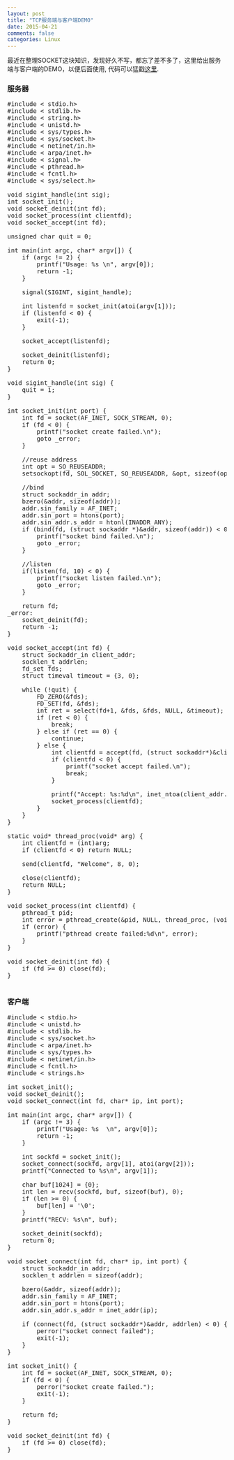 ```yaml
---
layout: post
title: "TCP服务端与客户端DEMO"
date: 2015-04-21
comments: false
categories: Linux
---
```

最近在整理SOCKET这块知识，发现好久不写，都忘了差不多了，这里给出服务端与客户端的DEMO，以便后面使用, 代码可以猛戳[这里](http://).
### 服务器
<pre>
#include < stdio.h>  
#include < stdlib.h>  
#include < string.h>  
#include < unistd.h>  
#include < sys/types.h>  
#include < sys/socket.h>  
#include < netinet/in.h>  
#include < arpa/inet.h>  
#include < signal.h>
#include < pthread.h>
#include < fcntl.h>
#include < sys/select.h>

void sigint_handle(int sig);
int socket_init();
void socket_deinit(int fd);
void socket_process(int clientfd);
void socket_accept(int fd);

unsigned char quit = 0;

int main(int argc, char* argv[]) {
    if (argc != 2) {
        printf("Usage: %s <Listen Port>\n", argv[0]);
        return -1;
    }

    signal(SIGINT, sigint_handle);

    int listenfd = socket_init(atoi(argv[1]));
    if (listenfd < 0) {
        exit(-1);
    }

    socket_accept(listenfd);

    socket_deinit(listenfd);
    return 0;
}

void sigint_handle(int sig) {
    quit = 1;
}

int socket_init(int port) {
    int fd = socket(AF_INET, SOCK_STREAM, 0);
    if (fd < 0) {
        printf("socket create failed.\n");
        goto _error;
    }

    //reuse address
    int opt = SO_REUSEADDR;
    setsockopt(fd, SOL_SOCKET, SO_REUSEADDR, &opt, sizeof(opt)); 

    //bind
    struct sockaddr_in addr;  
    bzero(&addr, sizeof(addr));
    addr.sin_family = AF_INET;
    addr.sin_port = htons(port);
    addr.sin_addr.s_addr = htonl(INADDR_ANY);
    if (bind(fd, (struct sockaddr *)&addr, sizeof(addr)) < 0) {
        printf("socket bind failed.\n");
        goto _error;
    }

    //listen
    if(listen(fd, 10) < 0) {
        printf("socket listen failed.\n");
        goto _error;
    }  

    return fd;
_error:
    socket_deinit(fd);
    return -1;
}

void socket_accept(int fd) {
    struct sockaddr_in client_addr;
    socklen_t addrlen;
    fd_set fds;
    struct timeval timeout = {3, 0};

    while (!quit) {
        FD_ZERO(&fds);
        FD_SET(fd, &fds);
        int ret = select(fd+1, &fds, &fds, NULL, &timeout);
        if (ret < 0) {
            break;
        } else if (ret == 0) {
            continue;
        } else {
            int clientfd = accept(fd, (struct sockaddr*)&client_addr, &addrlen);
            if (clientfd < 0) {
                printf("socket accept failed.\n");
                break;
            }

            printf("Accept: %s:%d\n", inet_ntoa(client_addr.sin_addr), htons(client_addr.sin_port));
            socket_process(clientfd);
        }
    }
}

static void* thread_proc(void* arg) {
    int clientfd = (int)arg;
    if (clientfd < 0) return NULL;

    send(clientfd, "Welcome", 8, 0);

    close(clientfd);
    return NULL;
}

void socket_process(int clientfd) {
    pthread_t pid;
    int error = pthread_create(&pid, NULL, thread_proc, (void*)clientfd);
    if (error) {
        printf("pthread create failed:%d\n", error);
    }
}

void socket_deinit(int fd) {
    if (fd >= 0) close(fd);
}

</pre>

### 客户端
<pre>
#include < stdio.h>
#include < unistd.h>
#include < stdlib.h>
#include < sys/socket.h>
#include < arpa/inet.h>
#include < sys/types.h>
#include < netinet/in.h>  
#include < fcntl.h>
#include < strings.h>

int socket_init();
void socket_deinit();
void socket_connect(int fd, char* ip, int port);

int main(int argc, char* argv[]) {
    if (argc != 3) {
        printf("Usage: %s <Server IP> <Server Port>\n", argv[0]);
        return -1;
    }

    int sockfd = socket_init();
    socket_connect(sockfd, argv[1], atoi(argv[2]));
    printf("Connected to %s\n", argv[1]);

    char buf[1024] = {0};
    int len = recv(sockfd, buf, sizeof(buf), 0);
    if (len >= 0) {
        buf[len] = '\0';
    }
    printf("RECV: %s\n", buf);

    socket_deinit(sockfd);
    return 0;
}

void socket_connect(int fd, char* ip, int port) {
    struct sockaddr_in addr;
    socklen_t addrlen = sizeof(addr);

    bzero(&addr, sizeof(addr));
    addr.sin_family = AF_INET;
    addr.sin_port = htons(port);
    addr.sin_addr.s_addr = inet_addr(ip);

    if (connect(fd, (struct sockaddr*)&addr, addrlen) < 0) {
        perror("socket connect failed");
        exit(-1);
    }
}

int socket_init() {
    int fd = socket(AF_INET, SOCK_STREAM, 0);
    if (fd < 0) {
        perror("socket create failed.");
        exit(-1);
    }

    return fd;
}

void socket_deinit(int fd) {
    if (fd >= 0) close(fd);
}
</pre>